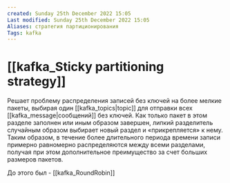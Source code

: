 ```yaml
---
created: Sunday 25th December 2022 15:05
Last modified: Sunday 25th December 2022 15:05
Aliases: стратегия партиционирования
Tags: kafka
---
```


# [[kafka_Sticky partitioning strategy]]

Решает проблему распределения записей без ключей на более мелкие пакеты, выбирая один [[kafka_topics|topic]] для отправки всех [[kafka_message|сообщений]] без ключей. 
Как только пакет в этом разделе заполнен или иным образом завершен, липкий разделитель случайным образом выбирает новый раздел и «прикрепляется» к нему. 
Таким образом, в течение более длительного периода времени записи примерно равномерно распределяются между всеми разделами, получая при этом дополнительное преимущество за счет больших размеров пакетов.

До этого был - [[kafka_RoundRobin]]